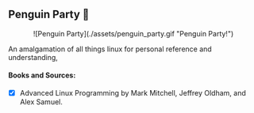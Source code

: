 ## Penguin Party 🥂

<p align="center"> 
![Penguin Party](./assets/penguin_party.gif "Penguin Party!")
</p>

An amalgamation of all things linux for personal reference and understanding,

#### Books and Sources:
- [x] Advanced Linux Programming by Mark Mitchell, Jeffrey Oldham, and Alex Samuel.


